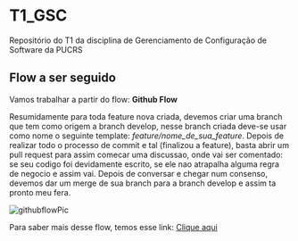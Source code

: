 # T1_GSC
Repositório do T1 da disciplina de Gerenciamento de Configuração de Software da PUCRS

## Flow a ser seguido
Vamos trabalhar a partir do flow: **__Github Flow__**

Resumidamente para toda feature nova criada, devemos criar uma branch que tem como origem a branch develop, nesse branch criada deve-se usar como nome o seguinte template: _feature/nome_de_sua_feature_. Depois de realizar todo o processo de commit e tal (finalizou a feature), basta abrir um pull request para assim comecar uma discussao, onde vai ser comentado: se seu codigo foi devidamente escrito, se ele nao atrapalha alguma regra de negocio e assim vai. Depois de conversar e chegar num consenso, devemos dar um merge de sua branch para a branch develop e assim ta pronto meu fera. 

![githubflowPic](https://user-images.githubusercontent.com/69161086/136675308-11e9fa6b-a4b0-48a5-96bb-72076f87175c.png)

Para saber mais desse flow, temos esse link: [Clique aqui](https://guides.github.com/introduction/flow/)
